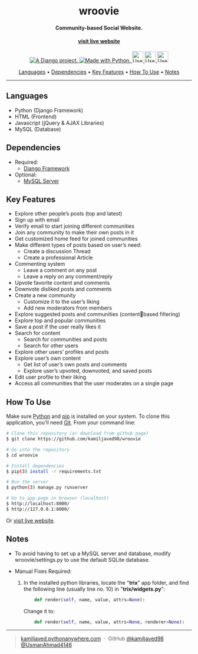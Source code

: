 
<h1 align="center">
  <br>
  wroovie
  <br>
</h1>

<h4 align="center">Community-based Social Website.</h4>
<h4 align="center">
	<a href="https://wroovie.pythonanywhere.com/"> visit live website 
	</a>
</h4>
<p></p>

<p align="center">
	<a href="http://www.djangoproject.com/">
		<img src="https://www.djangoproject.com/m/img/badges/djangoproject120x25.gif" border="0" alt="A Django project." title="A Django project."/>
	</a>
  <a href="https://www.python.org/">
		<img src="http://ForTheBadge.com/images/badges/made-with-python.svg" alt=" Made with Python.">
  </a>
  <a href="https://www.w3.org/standards/webdesign/htmlcss">
		<img src="http://ForTheBadge.com/images/badges/uses-html.svg" height="30px" alt="Uses HTML.">
  </a>
  <a href="https://www.w3.org/standards/webdesign/htmlcss">
		<img src="http://ForTheBadge.com/images/badges/uses-css.svg" height="30px" alt="Uses CSS.">
  </a>
  <a href="https://developer.mozilla.org/en-US/docs/Web/JavaScript">
		<img src="http://ForTheBadge.com/images/badges/uses-js.svg" height="30px" alt="Uses JavaScript.">
  </a>
</p>

<p align="center">
  <a href="#languages">Languages</a> •
  <a href="#dependencies">Dependencies</a> •
  <a href="#key-features">Key Features</a> •
  <a href="#how-to-use">How To Use</a> •
  <a href="#notes">Notes</a>
</p>

<hr>

## Languages

* Python (Django Framework)
* HTML (Frontend)
* Javascript (jQuery & AJAX Libraries)
* MySQL (Database)

## Dependencies

* Required:
  - [Django Framework](https://www.djangoproject.com/)
* Optional:
  - [MySQL Server](https://dev.mysql.com/downloads/)

## Key Features

* Explore other people’s posts (top and latest)
* Sign up with email
* Verify email to start joining different communities
* Join any community to make their own posts in it
* Get customized home feed for joined communities
* Make different types of posts based on user’s need:
  - Create a discussion Thread
  - Create a professional Article
* Commenting system
  - Leave a comment on any post
  - Leave a reply on any comment/reply
* Upvote favorite content and comments
* Downvote disliked posts and comments
* Create a new community
  - Customize it to the user’s liking
  - Add new moderators from members
* Explore suggested posts and communities (contentbased filtering)
* Explore top and popular communities
* Save a post if the user really likes it
* Search for content
  - Search for communities and posts
  - Search for other users
* Explore other users’ profiles and posts 
* Explore user’s own content
  - Get list of user’s own posts and comments
  - Explore user’s upvoted, downvoted, and 
saved posts
* Edit user profile to their liking
* Access all communities that the user moderates on a single page


## How To Use

Make sure [Python](https://www.python.org/) and [pip](https://pip.pypa.io/en/stable/installing/) is installed on your system. 
To clone this application, you'll need [Git](https://git-scm.com). From your command line:

```bash
# Clone this repository (or download from github page)
$ git clone https://github.com/kamiljaved98/wroovie

# Go into the repository
$ cd wroovie

# Install dependencies
$ pip(3) install -r requirements.txt

# Run the server
$ python(3) manage.py runserver

# Go to app-page in browser (localhost)
$ http://localhost:8000/
$ http://127.0.0.1:8000/
```
Or 	<a href="https://wroovie.pythonanywhere.com/">   visit live website</a>.

## Notes

* To avoid having to set up a MySQL server and database, modify wroovie/settings.py to use the default SQLite database.

* Manual Fixes Required:

  1. In the installed python libraries, locate the "<b>trix</b>" app folder, and find the following line (usually line no. 10) in "<b>trix/widgets.py</b>":
		
		```python
			def render(self, name, value, attrs=None):
		```
		Change it to:
		
		```python
			def render(self, name, value, attrs=None, renderer=None):
		```

---

> [kamiljaved.pythonanywhere.com](https://kamiljaved.pythonanywhere.com/) &nbsp;&middot;&nbsp;
> GitHub [@kamiljaved98](https://github.com/kamiljaved98) [@UsmanAhmad4146](https://github.com/UsmanAhmad4146)

